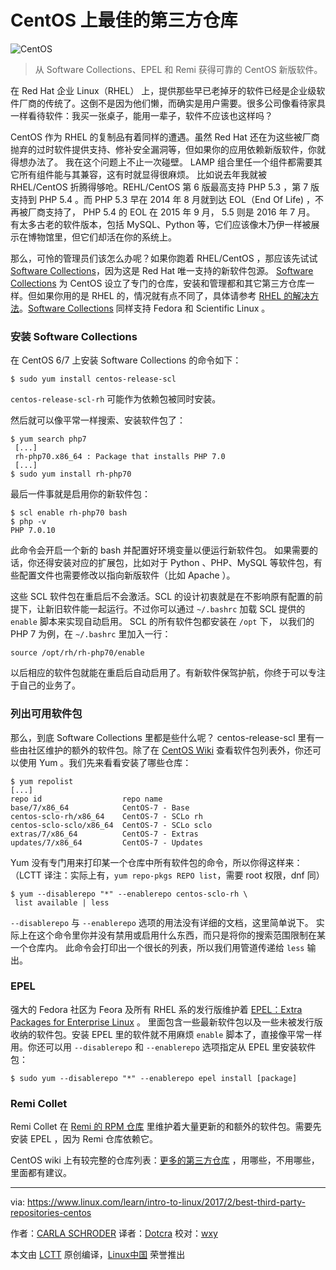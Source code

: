 CentOS 上最佳的第三方仓库
============================================================

![CentOS](https://www.linux.com/sites/lcom/files/styles/rendered_file/public/centos.png?itok=YRMQVk7U "CentOS") 

> 从 Software Collections、EPEL 和 Remi 获得可靠的 CentOS 新版软件。

在 Red Hat 企业 Linux（RHEL） 上，提供那些早已老掉牙的软件已经是企业级软件厂商的传统了。这倒不是因为他们懒，而确实是用户需要。很多公司像看待家具一样看待软件：我买一张桌子，能用一辈子，软件不应该也这样吗？

CentOS 作为 RHEL 的复制品有着同样的遭遇。虽然 Red Hat 还在为这些被厂商抛弃的过时软件提供支持、修补安全漏洞等，但如果你的应用依赖新版软件，你就得想办法了。 我在这个问题上不止一次碰壁。 LAMP 组合里任一个组件都需要其它所有组件能与其兼容，这有时就显得很麻烦。 比如说去年我就被 RHEL/CentOS 折腾得够呛。REHL/CentOS 第 6 版最高支持 PHP 5.3 ，第 7 版支持到 PHP 5.4 。而 PHP 5.3 早在 2014 年 8 月就到达 EOL（End Of Life) ，不再被厂商支持了， PHP 5.4 的 EOL 在 2015 年 9 月， 5.5 则是 2016 年 7 月。 有太多古老的软件版本，包括 MySQL、Python 等，它们应该像木乃伊一样被展示在博物馆里，但它们却活在你的系统上。

那么，可怜的管理员们该怎么办呢？如果你跑着 RHEL/CentOS ，那应该先试试 [Software Collections][3]，因为这是 Red Hat 唯一支持的新软件包源。 [Software Collections][3] 为 CentOS 设立了专门的仓库，安装和管理都和其它第三方仓库一样。但如果你用的是 RHEL 的，情况就有点不同了，具体请参考 [RHEL 的解决方法][4]。[Software Collections][3] 同样支持 Fedora 和 Scientific Linux 。

### 安装 Software Collections

在 CentOS 6/7 上安装 Software Collections 的命令如下： 

```
$ sudo yum install centos-release-scl
```

`centos-release-scl-rh` 可能作为依赖包被同时安装。

然后就可以像平常一样搜索、安装软件包了：

```
$ yum search php7
 [...]
 rh-php70.x86_64 : Package that installs PHP 7.0
 [...]
$ sudo yum install rh-php70 
```

最后一件事就是启用你的新软件包：

```
$ scl enable rh-php70 bash
$ php -v
PHP 7.0.10
```

此命令会开启一个新的 bash 并配置好环境变量以便运行新软件包。 如果需要的话，你还得安装对应的扩展包，比如对于  Python 、PHP、MySQL 等软件包，有些配置文件也需要修改以指向新版软件（比如 Apache ）。

这些 SCL 软件包在重启后不会激活。SCL 的设计初衷就是在不影响原有配置的前提下，让新旧软件能一起运行。不过你可以通过 `~/.bashrc` 加载 SCL 提供的 `enable` 脚本来实现自动启用。 SCL 的所有软件包都安装在 `/opt` 下， 以我们的 PHP 7 为例，在 `~/.bashrc` 里加入一行：

```
source /opt/rh/rh-php70/enable
```

以后相应的软件包就能在重启后自动启用了。有新软件保驾护航，你终于可以专注于自己的业务了。

### 列出可用软件包

那么，到底 Software Collections 里都是些什么呢？ centos-release-scl 里有一些由社区维护的额外的软件包。除了在 [CentOS Wiki][5] 查看软件包列表外，你还可以使用 Yum 。我们先来看看安装了哪些仓库：

```
$ yum repolist
[...]
repo id                  repo name
base/7/x86_64            CentOS-7 - Base
centos-sclo-rh/x86_64    CentOS-7 - SCLo rh
centos-sclo-sclo/x86_64  CentOS-7 - SCLo sclo
extras/7/x86_64          CentOS-7 - Extras
updates/7/x86_64         CentOS-7 - Updates
```

Yum 没有专门用来打印某一个仓库中所有软件包的命令，所以你得这样来： （LCTT 译注：实际上有，`yum repo-pkgs REPO list`，需要 root 权限，dnf 同）

```
$ yum --disablerepo "*" --enablerepo centos-sclo-rh \
 list available | less
```

`--disablerepo` 与 `--enablerepo` 选项的用法没有详细的文档，这里简单说下。 实际上在这个命令里你并没有禁用或启用什么东西，而只是将你的搜索范围限制在某一个仓库内。 此命令会打印出一个很长的列表，所以我们用管道传递给 `less` 输出。

### EPEL

强大的 Fedora 社区为 Feora 及所有 RHEL 系的发行版维护着 [EPEL：Extra Packages for Enterprise Linux][6] 。 里面包含一些最新软件包以及一些未被发行版收纳的软件包。安装 EPEL 里的软件就不用麻烦 `enable` 脚本了，直接像平常一样用。你还可以用 `--disablerepo` 和 `--enablerepo` 选项指定从 EPEL 里安装软件包：

```
$ sudo yum --disablerepo "*" --enablerepo epel install [package]
```

### Remi Collet

Remi Collet 在 [Remi 的 RPM 仓库][7] 里维护着大量更新的和额外的软件包。需要先安装 EPEL ，因为 Remi 仓库依赖它。

CentOS wiki 上有较完整的仓库列表：[更多的第三方仓库][8] ，用哪些，不用哪些，里面都有建议。

--------------------------------------------------------------------------------

via: https://www.linux.com/learn/intro-to-linux/2017/2/best-third-party-repositories-centos

作者：[CARLA SCHRODER][a]
译者：[Dotcra](https://github.com/Dotcra)
校对：[wxy](https://github.com/wxy)

本文由 [LCTT](https://github.com/LCTT/TranslateProject) 原创编译，[Linux中国](https://linux.cn/) 荣誉推出

[a]:https://www.linux.com/users/cschroder
[1]:https://www.linux.com/licenses/category/creative-commons-attribution
[2]:https://www.linux.com/files/images/centospng
[3]:https://www.softwarecollections.org/en/
[4]:https://access.redhat.com/solutions/472793
[5]:https://wiki.centos.org/SpecialInterestGroup/SCLo/CollectionsList
[6]:https://fedoraproject.org/wiki/EPEL
[7]:http://rpms.remirepo.net/
[8]:https://wiki.centos.org/AdditionalResources/Repositories
